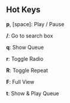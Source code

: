 ## Hot Keys
**p**, [space]: Play / Pause

__/__:          Go to search box

__q__:          Show Queue

__r__:          Toggle Radio

__R__:          Toggle Repeat

__F__:          Full View

__t__:          Show & Play Queue